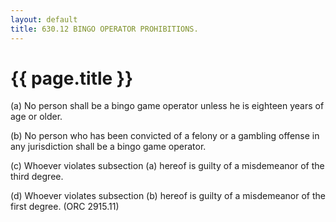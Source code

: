 ```yaml
---
layout: default 
title: 630.12 BINGO OPERATOR PROHIBITIONS.
---
```


{{ page.title }}
================

​(a) No person shall be a bingo game operator unless he is eighteen
years of age or older.

​(b) No person who has been convicted of a felony or a gambling offense
in any jurisdiction shall be a bingo game operator.

​(c) Whoever violates subsection (a) hereof is guilty of a misdemeanor
of the third degree.

​(d) Whoever violates subsection (b) hereof is guilty of a misdemeanor
of the first degree. (ORC 2915.11)
